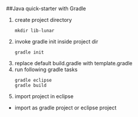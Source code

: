 

##Java quick-starter with Gradle

1. create project directory
	```
	mkdir lib-lunar
	```
2. invoke gradle init inside project dir
	```
	gradle init
	```
3. replace default build.gradle with template.gradle
4. run following gradle tasks
	```
	gradle eclipse
	gradle build
	```
5. import project in eclipse 
 - import as gradle project or eclipse project 
